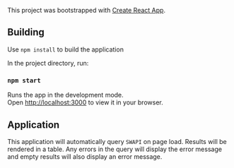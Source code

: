 This project was bootstrapped with [Create React App](https://github.com/facebook/create-react-app).

## Building

Use `npm install` to build the application

In the project directory, run:

### `npm start`

Runs the app in the development mode.\
Open [http://localhost:3000](http://localhost:3000) to view it in your browser.

## Application

This application will automatically query `SWAPI` on page load. Results will be rendered in a table. Any errors in the query will display the error message and empty results will also display an error message.
